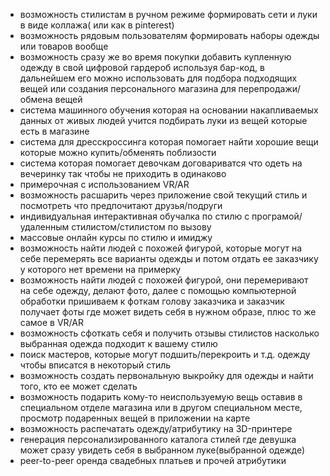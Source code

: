 - возможность стилистам в ручном режиме формировать сети и луки в виде коллажа( или как в pinterest)
- возможность рядовым пользователям формировать наборы одежды или товаров вообще
- возможность сразу же во время покупки добавить купленную одежду в свой цифровой гардероб используя бар-код, в дальнейшем его можно использовать для подбора подходящих вещей или создания персонального магазина для перепродажи/обмена вещей
- система машинного обучения которая на основании накапливаемых данных от живых людей учится подбирать луки из вещей которые есть в магазине
- система для дресскроссинга которая помогает найти хорошие вещи которые можно купить/обменять поблизости
- система которая помогает девочкам договариватся что одеть на вечеринку так чтобы не приходить в одинаково
- примерочная с использованием VR/AR
- возможность расшарить через приложение свой текущий стиль и посмотреть что предпочитают друзья/подруги
- индивидуальная интерактивная обучалка по стилю с програмой/удаленным стилистом/стилистом по вызову
- массовые онлайн курсы по стилю и имиджу
- возможность найти людей с похожей фигурой, которые могут на себе перемерять все варианты одежды и потом отдать ее заказчику у которого нет времени на примерку
- возможность найти людей с похожей фигурой, они перемеривают на себе одежду, делают фото, далее с помощью компьютерной обработки пришиваем к фоткам голову заказчика и заказчик получает фоты где может видеть себя в нужном образе, плюс то же самое в VR/AR
- возможность сфоткать себя и получить отзывы стилистов насколько выбранная одежда подходит к вашему стилю
- поиск мастеров, которые могут подшить/перекроить и т.д. одежду чтобы вписатся в некоторый стиль
- возможность создать первональную выкройку для одежды и найти того, кто ее может сделать
- возможность подарить кому-то неиспользуемую вещь оставив в специальном отделе магазина или в другом специальном месте, просмотр подаренных вещей в приложении на карте
- возможность распечатать одежду/атрибутику на 3D-принтере
- генерация персонализированного каталога стилей где девушка может сразу увидеть себя в выбранном луке(выбранной одежде)
- peer-to-peer оренда свадебных платьев и прочей атрибутики
